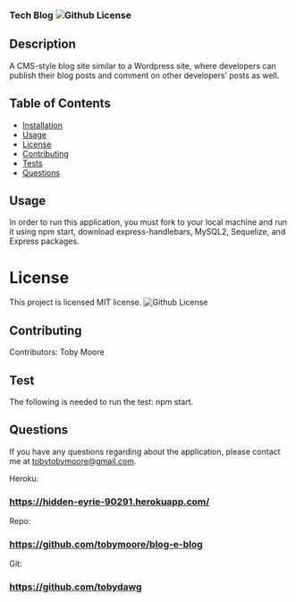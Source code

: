  ### Tech Blog ![Github License](https://img.shields.io/badge/license-MIT-red.svg)
  
  ## Description
  A CMS-style blog site similar to a Wordpress site, where developers can publish their blog posts and comment on other developers’ posts as well.


  ##  Table of Contents
  * [Installation](#installation)
  * [Usage](#usage)
  * [License](#License)
  * [Contributing](#contributing)
  * [Tests](#Tests)
  * [Questions](#questions)
  
  ## Usage
  In order to run this application, you must fork to your local machine and run it using npm start, download express-handlebars, MySQL2, Sequelize, and Express packages.
  
  # License
  This project is  licensed MIT license.
  ![Github License](https://img.shields.io/badge/license-MIT-red.svg)

  ## Contributing
  Contributors: Toby Moore

  ## Test
  The following is needed to run the test: npm start.

  ## Questions
  If you have any questions regarding about the application, please contact me at tobytobymoore@gmail.com.

Heroku:
### https://hidden-eyrie-90291.herokuapp.com/

Repo:
### https://github.com/tobymoore/blog-e-blog

Git:
### https://github.com/tobydawg




